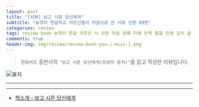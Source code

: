 ```yaml
---  
layout: post  
title: "[리뷰] 보고 시픈 당신에게"  
subtitle: "늦깎이 한글학교 어르신들이 마음으로 쓴 시와 산문 89편"  
categories: review  
tags: review book 늦깍이 한글 어르신 시 산문 마음 관록 지혜 안목 통찰 인생 깊이 삶 의미 사람 추억 행복 기록   
comments: true  
header-img: img/review/review-book-you-i-miss-1.png
---  
```

  
> `한빛비즈` 출판사의 `"보고 시픈 당신에게(강광자 등저)"`를 읽고 작성한 리뷰입니다.  

![표지](https://theorydb.github.io/assets/img/review/review-book-you-i-miss-1.png)  

---


> 

---

* [책소개 - 보고 시픈 당신에게](http://www.yes24.com/Product/Goods/32526990)
